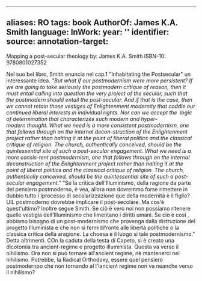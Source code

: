 
---
aliases: RO
tags: book
AuthorOf: James K.A. Smith
language: 
InWork: 
year: ''
identifier: 
source: 
annotation-target: 
---
Mapping a post-secular theology
by: James K.A. Smith 
ISBN-10: 9780801027352

Nel suo bel libro, Smith enuncia nel cap.1 "Inhabitating the Postsecular" un interessante idea.
*"But what if our postmodernism were more persistent? If we are going to take seriously the postmodern critique of reason, then it must entail calling into question the very project of the secular, such that the postmodern should entail the post-secular. And if that is the case, then we cannot retain those vestiges of Enlightenment modernity that coddle our continued liberal interests in individual rights. Nor can we accept the  logic of determination that characterizes such modern and hyper-modern thought. What we need is a more consistent postmodernism, one that follows through on the internal decon-struction of the Enlightenment project rather than halting it at the point of liberal politics and the classical critique of religion. The church, authentically conceived, should be the quintessential site of such a post-secular engagement. What we need is a more consis-tent postmodernism, one that follows through on the internal deconstruction of the Enlightenment project rather than halting it at the point of liberal politics and the classical critique of religion. The church, authentically conceived, should be the quintessential site of such a post-secular engagement."*
"Se la critica dell'Illuminismo, della ragione da parte del pensiero postmoderno, è vea, allora non dovremmo forse rimettere in dubbio tutto i lprocesso di secolarizzazione que della modernità è il figlio? UIL postmoderno dovrebbe implicare il post-secolare. Ma cos'è quest'ultimo? Inoltre segue Smith. Se ciò è vero noi non possiamo ritenere quelle vestigia dell'Illuminismo che limentano i diritti umani. Se ciò è così , abbiamo bisogno di un post-modernismo che provenga dalla distruzione del progetto Illuminista e che non si fermidifronte alle libertà politiche  o la classica critica della aragione. La choesa è il luogo si tale postmodernismo."
Detta altrimenti. COn la caduta della testa di Capeto, si è creato una dicotomia tra ancient-regime e progetto illuminista. Questa va verso il nihilismo. Ora non si può tornare all'ancient regime, nè mantenerci nel nihilismo.   Potrebbe, la  Radical Orthodoxy, essere  quel pensiero postmodernpo che non tornando al l'ìancient regime non va neanche verso il nihilismo?



